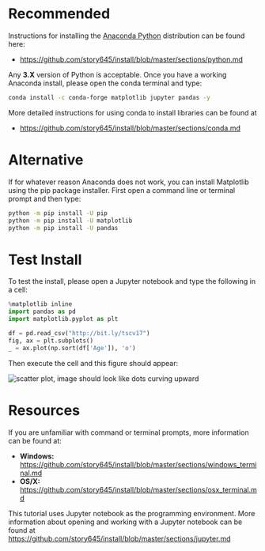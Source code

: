 # Recommended
Instructions for installing the [Anaconda Python](https://www.anaconda.com/distribution/) distribution can be found here: 
* https://github.com/story645/install/blob/master/sections/python.md

Any __3.X__ version of Python is acceptable. Once you have a working Anaconda install, please open the conda terminal and type:

```bash
conda install -c conda-forge matplotlib jupyter pandas -y
```

More detailed instructions for using conda to install libraries can be found at
* https://github.com/story645/install/blob/master/sections/conda.md 

# Alternative
If for whatever reason Anaconda does not work, you can install Matplotlib using the pip package installer. First open a command line or terminal prompt and then type:
```bash
python -m pip install -U pip
python -m pip install -U matplotlib
python -m pip install -U pandas
```

# Test Install
To test the install, please open a Jupyter notebook and type the following in a cell:

```python
%matplotlib inline
import pandas as pd
import matplotlib.pyplot as plt

df = pd.read_csv("http://bit.ly/tscv17")
fig, ax = plt.subplots()
_ = ax.plot(np.sort(df['Age']), 'o')
```

Then execute the cell and this figure should appear:

![scatter plot, image should look like dots curving upward](images/install.png?)



# Resources
If you are unfamiliar with command or terminal prompts, more information can be found at:

* __Windows:__ https://github.com/story645/install/blob/master/sections/windows_terminal.md
* __OS/X:__ https://github.com/story645/install/blob/master/sections/osx_terminal.md

This tutorial uses Jupyter notebook as the programming environment. More information about opening and working with a Jupyter notebook can be found at https://github.com/story645/install/blob/master/sections/jupyter.md 
